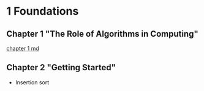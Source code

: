 # 1 Foundations

## Chapter 1 "The Role of Algorithms in Computing"

[chapter 1 md](./Chapter1/Chapter1.md)

## Chapter 2 "Getting Started"

- Insertion sort